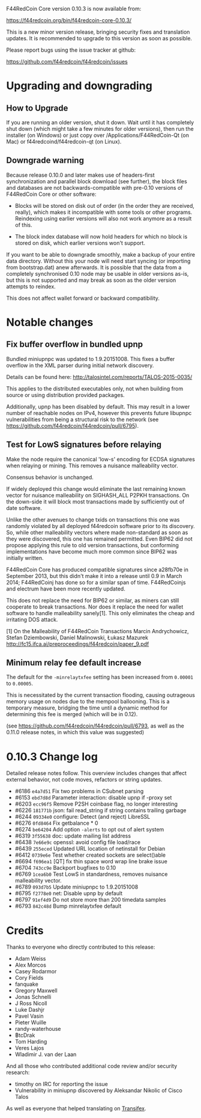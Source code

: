 F44RedCoin Core version 0.10.3 is now available from:

  <https://f44redcoin.org/bin/f44redcoin-core-0.10.3/>

This is a new minor version release, bringing security fixes and translation 
updates. It is recommended to upgrade to this version as soon as possible.

Please report bugs using the issue tracker at github:

  <https://github.com/f44redcoin/f44redcoin/issues>

Upgrading and downgrading
=========================

How to Upgrade
--------------

If you are running an older version, shut it down. Wait until it has completely
shut down (which might take a few minutes for older versions), then run the
installer (on Windows) or just copy over /Applications/F44RedCoin-Qt (on Mac) or
f44redcoind/f44redcoin-qt (on Linux).

Downgrade warning
------------------

Because release 0.10.0 and later makes use of headers-first synchronization and
parallel block download (see further), the block files and databases are not
backwards-compatible with pre-0.10 versions of F44RedCoin Core or other software:

* Blocks will be stored on disk out of order (in the order they are
received, really), which makes it incompatible with some tools or
other programs. Reindexing using earlier versions will also not work
anymore as a result of this.

* The block index database will now hold headers for which no block is
stored on disk, which earlier versions won't support.

If you want to be able to downgrade smoothly, make a backup of your entire data
directory. Without this your node will need start syncing (or importing from
bootstrap.dat) anew afterwards. It is possible that the data from a completely
synchronised 0.10 node may be usable in older versions as-is, but this is not
supported and may break as soon as the older version attempts to reindex.

This does not affect wallet forward or backward compatibility.

Notable changes
===============

Fix buffer overflow in bundled upnp
------------------------------------

Bundled miniupnpc was updated to 1.9.20151008. This fixes a buffer overflow in
the XML parser during initial network discovery.

Details can be found here: http://talosintel.com/reports/TALOS-2015-0035/

This applies to the distributed executables only, not when building from source or
using distribution provided packages.

Additionally, upnp has been disabled by default. This may result in a lower
number of reachable nodes on IPv4, however this prevents future libupnpc
vulnerabilities from being a structural risk to the network
(see https://github.com/f44redcoin/f44redcoin/pull/6795).

Test for LowS signatures before relaying
-----------------------------------------

Make the node require the canonical 'low-s' encoding for ECDSA signatures when
relaying or mining.  This removes a nuisance malleability vector.

Consensus behavior is unchanged.

If widely deployed this change would eliminate the last remaining known vector
for nuisance malleability on SIGHASH_ALL P2PKH transactions. On the down-side
it will block most transactions made by sufficiently out of date software.

Unlike the other avenues to change txids on transactions this
one was randomly violated by all deployed f44redcoin software prior to
its discovery. So, while other malleability vectors where made
non-standard as soon as they were discovered, this one has remained
permitted. Even BIP62 did not propose applying this rule to
old version transactions, but conforming implementations have become
much more common since BIP62 was initially written.

F44RedCoin Core has produced compatible signatures since a28fb70e in
September 2013, but this didn't make it into a release until 0.9
in March 2014; F44RedCoinj has done so for a similar span of time.
F44RedCoinjs and electrum have been more recently updated.

This does not replace the need for BIP62 or similar, as miners can
still cooperate to break transactions.  Nor does it replace the
need for wallet software to handle malleability sanely[1]. This
only eliminates the cheap and irritating DOS attack.

[1] On the Malleability of F44RedCoin Transactions
Marcin Andrychowicz, Stefan Dziembowski, Daniel Malinowski, Łukasz Mazurek
http://fc15.ifca.ai/preproceedings/f44redcoin/paper_9.pdf

Minimum relay fee default increase
-----------------------------------

The default for the `-minrelaytxfee` setting has been increased from `0.00001`
to `0.00005`.

This is necessitated by the current transaction flooding, causing
outrageous memory usage on nodes due to the mempool ballooning. This is a
temporary measure, bridging the time until a dynamic method for determining
this fee is merged (which will be in 0.12).

(see https://github.com/f44redcoin/f44redcoin/pull/6793, as well as the 0.11.0
release notes, in which this value was suggested)

0.10.3 Change log
=================

Detailed release notes follow. This overview includes changes that affect external
behavior, not code moves, refactors or string updates.

- #6186 `e4a7d51` Fix two problems in CSubnet parsing
- #6153 `ebd7d8d` Parameter interaction: disable upnp if -proxy set
- #6203 `ecc96f5` Remove P2SH coinbase flag, no longer interesting
- #6226 `181771b` json: fail read_string if string contains trailing garbage
- #6244 `09334e0` configure: Detect (and reject) LibreSSL
- #6276 `0fd8464` Fix getbalance * 0
- #6274 `be64204` Add option `-alerts` to opt out of alert system
- #6319 `3f55638` doc: update mailing list address
- #6438 `7e66e9c` openssl: avoid config file load/race
- #6439 `255eced` Updated URL location of netinstall for Debian
- #6412 `0739e6e` Test whether created sockets are select()able
- #6694 `f696ea1` [QT] fix thin space word wrap line brake issue
- #6704 `743cc9e` Backport bugfixes to 0.10
- #6769 `1cea6b0` Test LowS in standardness, removes nuisance malleability vector.
- #6789 `093d7b5` Update miniupnpc to 1.9.20151008
- #6795 `f2778e0` net: Disable upnp by default
- #6797 `91ef4d9` Do not store more than 200 timedata samples
- #6793 `842c48d` Bump minrelaytxfee default

Credits
=======

Thanks to everyone who directly contributed to this release:

- Adam Weiss
- Alex Morcos
- Casey Rodarmor
- Cory Fields
- fanquake
- Gregory Maxwell
- Jonas Schnelli
- J Ross Nicoll
- Luke Dashjr
- Pavel Vasin
- Pieter Wuille
- randy-waterhouse
- ฿tcDrak
- Tom Harding
- Veres Lajos
- Wladimir J. van der Laan

And all those who contributed additional code review and/or security research:

- timothy on IRC for reporting the issue
- Vulnerability in miniupnp discovered by Aleksandar Nikolic of Cisco Talos

As well as everyone that helped translating on [Transifex](https://www.transifex.com/projects/p/f44redcoin/).
